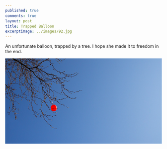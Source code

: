 ```yaml
---
published: true
comments: true
layout: post
title: Trapped Balloon
excerptimage: ../images/92.jpg
---
```


An unfortunate balloon, trapped by a tree. I hope she made it to freedom in the end. 

[![Image 92/365	25mm	f/7.1	ISO400	1/3200](../images/92.jpg)](https://www.flickr.com/photos/tmadhavan/17053268402/)